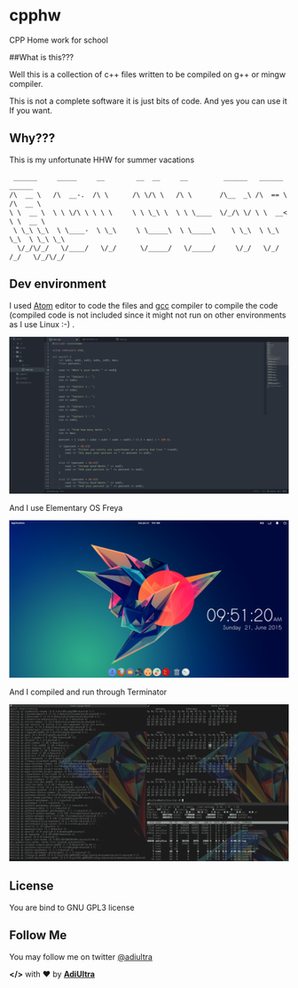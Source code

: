 # cpphw
CPP Home work for school

##What is this???

Well this is a collection of c++ files written to be compiled on g++ or mingw compiler.

This is not a complete software it is just bits of code.
And yes you can use it If you want.

## Why???

This is my unfortunate HHW for summer vacations

```
 ______     _____     __        __  __     __         ______   ______     ______
/\  __ \   /\  __-.  /\ \      /\ \/\ \   /\ \       /\__  _\ /\  == \   /\  __ \
\ \  __ \  \ \ \/\ \ \ \ \     \ \ \_\ \  \ \ \____  \/_/\ \/ \ \  __<   \ \  __ \  
 \ \_\ \_\  \ \____-  \ \_\     \ \_____\  \ \_____\    \ \_\  \ \_\ \_\  \ \_\ \_\
  \/_/\/_/   \/____/   \/_/      \/_____/   \/_____/     \/_/   \/_/ /_/   \/_/\/_/

```

## Dev environment

I used [Atom](https://atom.io) editor to code the files and [gcc](https://gcc.gnu.org/) compiler to compile the code (compiled code is not included since it might not run on other environments as I use Linux :-) .

![The dev environment screenshot](/images/My_atom_editor.png)

And I use Elementary OS Freya

![The Elementary sctreenshot](/images/element.png)

And I compiled and run through Terminator

![The Elementary sctreenshot](/images/terminal.png)


## License

You are bind to GNU GPL3 license

## Follow Me
You may follow me on twitter [@adiultra](https://twitter.com/adityaultra)

**&lt;/&gt;** with &hearts; by [**AdiUltra**](https://github.com/adiultra)
